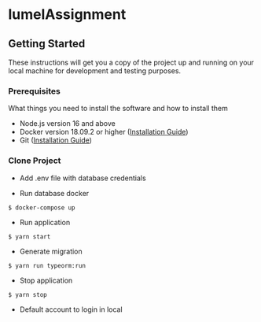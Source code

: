 # lumelAssignment
## Getting Started

These instructions will get you a copy of the project up and running on your local machine for development and testing purposes.

### Prerequisites

What things you need to install the software and how to install them

- Node.js version 16 and above
- Docker version 18.09.2 or higher ([Installation Guide](https://www.docker.com/products/docker-desktop))
- Git ([Installation Guide](https://git-scm.com/book/en/v2/Getting-Started-Installing-Git))

### Clone Project
- Add .env file with database credentials

- Run database docker

```
$ docker-compose up
```

- Run application

```
$ yarn start
```

- Generate migration

```
$ yarn run typeorm:run
```

- Stop application

```
$ yarn stop
```

- Default account to login in local

